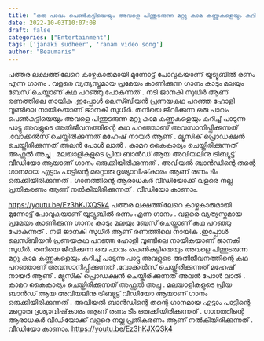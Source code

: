 ```yaml
---
title: "ഒരു പാവം പെൺകുട്ടിയെയും അവളെ പിന്തുടരുന്ന മറ്റു കാമ കണ്ണുകളെയും കുറിച്ചുള്ളത്"
date: 2022-10-03T10:07:08
draft: false
categories: ["Entertainment"]
tags: ['janaki sudheer', 'ranam video song']
author: "Beaumaris"
---
```


പത്തര ലക്ഷത്തിലേറെ കാഴ്ചകാരുമായി മുന്നോട്ട് പോവുകയാണ് യൂട്യൂബിൽ രണം എന്ന ഗാനം . വളരെ വ്യത്യസ്തമായ പ്രമേയം കാണിക്കുന്ന ഗാനം കാടും മലയും ബേസ് ചെയ്താണ് കഥ പറഞ്ഞു പോകുന്നത് . നടി ജാനകി സുധീർ ആണ് രണത്തിലെ നായിക .ഇപ്പോൾ ലെസ്ബിയൻ പ്രണയകഥ പറഞ്ഞ ഹോളി വൂണ്ടിലെ നായികയാണ് ജാനകി സുധീർ. തനിയെ ജീവിക്കുന്ന ഒരു പാവം പെൺകുട്ടിയെയും അവളെ പിന്തുടരുന്ന മറ്റു കാമ കണ്ണുകളെയും കുറിച്ച് പാടുന്ന പാട്ടു അവളുടെ അതിജീവനത്തിന്റെ കഥ പറഞ്ഞാണ് അവസാനിപ്പിക്കുന്നത് .വോക്കൽസ് ചെയ്തിരിക്കുന്നത് മഹേഷ് നായർ ആണ് . മ്യൂസിക് പ്രൊഡക്ഷൻ ചെയ്തിരിക്കുന്നത് അലൻ പോൾ ലാൽ . കാമറ കൈകാര്യം ചെയ്തിരിക്കുന്നത് അഫ്സൽ അച്ചു . മലയാളികളുടെ പ്രിയ ബാൻഡ് ആയ അവിയലിനു ട്രിബ്യുട്ട് വീഡിയോ ആയാണ് ഗാനം ഒരുക്കിയിരിക്കുന്നത് . അവിയൽ ബാൻഡിന്റെ തന്റെ ഗാനമായ എട്ടാം പാട്ടിന്റെ മറ്റൊരു ദൃശ്യാവിഷ്‌കാരം ആണ് രണം ടീം ഒരുക്കിയിരിക്കുന്നത് . ഗാനത്തിന്റെ ആരാധകർ വീഡിയോക്ക് വളരെ നല്ല പ്രതികരണം ആണ് നൽകിയിരിക്കുന്നത് . വീഡിയോ കാണാം.

https://youtu.be/Ez3hKJXQSk4
പത്തര ലക്ഷത്തിലേറെ കാഴ്ചകാരുമായി മുന്നോട്ട് പോവുകയാണ് യൂട്യൂബിൽ രണം എന്ന ഗാനം . വളരെ വ്യത്യസ്തമായ പ്രമേയം കാണിക്കുന്ന ഗാനം കാടും മലയും ബേസ് ചെയ്താണ് കഥ പറഞ്ഞു പോകുന്നത് . നടി ജാനകി സുധീർ ആണ് രണത്തിലെ നായിക .ഇപ്പോൾ ലെസ്ബിയൻ പ്രണയകഥ പറഞ്ഞ ഹോളി വൂണ്ടിലെ നായികയാണ് ജാനകി സുധീർ. തനിയെ ജീവിക്കുന്ന ഒരു പാവം പെൺകുട്ടിയെയും അവളെ പിന്തുടരുന്ന മറ്റു കാമ കണ്ണുകളെയും കുറിച്ച് പാടുന്ന പാട്ടു അവളുടെ അതിജീവനത്തിന്റെ കഥ പറഞ്ഞാണ് അവസാനിപ്പിക്കുന്നത് .വോക്കൽസ് ചെയ്തിരിക്കുന്നത് മഹേഷ് നായർ ആണ് . മ്യൂസിക് പ്രൊഡക്ഷൻ ചെയ്തിരിക്കുന്നത് അലൻ പോൾ ലാൽ . കാമറ കൈകാര്യം ചെയ്തിരിക്കുന്നത് അഫ്സൽ അച്ചു . മലയാളികളുടെ പ്രിയ ബാൻഡ് ആയ അവിയലിനു ട്രിബ്യുട്ട് വീഡിയോ ആയാണ് ഗാനം ഒരുക്കിയിരിക്കുന്നത് . അവിയൽ ബാൻഡിന്റെ തന്റെ ഗാനമായ എട്ടാം പാട്ടിന്റെ മറ്റൊരു ദൃശ്യാവിഷ്‌കാരം ആണ് രണം ടീം ഒരുക്കിയിരിക്കുന്നത് . ഗാനത്തിന്റെ ആരാധകർ വീഡിയോക്ക് വളരെ നല്ല പ്രതികരണം ആണ് നൽകിയിരിക്കുന്നത് . വീഡിയോ കാണാം. https://youtu.be/Ez3hKJXQSk4
